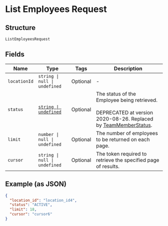 <!-- Optimized: 2025-10-06 -->
<!-- RPM: 1.6.2.1.1.6.2.1_list-employees-request_20251006 -->
<!-- Session: E2E RPM DNA Application -->
<!-- AOM: RND (Reggie & Dro) -->
<!-- COI: TECHNOLOGY -->
<!-- RPM: HIGH -->
<!-- ACTION: BUILD -->

# List Employees Request

## Structure

`ListEmployeesRequest`

## Fields

| Name | Type | Tags | Description |
|  --- | --- | --- | --- |
| `locationId` | `string \| null \| undefined` | Optional | - |
| `status` | [`string \| undefined`](../../doc/models/employee-status.md) | Optional | The status of the Employee being retrieved.<br><br>DEPRECATED at version 2020-08-26. Replaced by [TeamMemberStatus](entity:TeamMemberStatus). |
| `limit` | `number \| null \| undefined` | Optional | The number of employees to be returned on each page. |
| `cursor` | `string \| null \| undefined` | Optional | The token required to retrieve the specified page of results. |

## Example (as JSON)

```json
{
  "location_id": "location_id4",
  "status": "ACTIVE",
  "limit": 18,
  "cursor": "cursor6"
}
```
